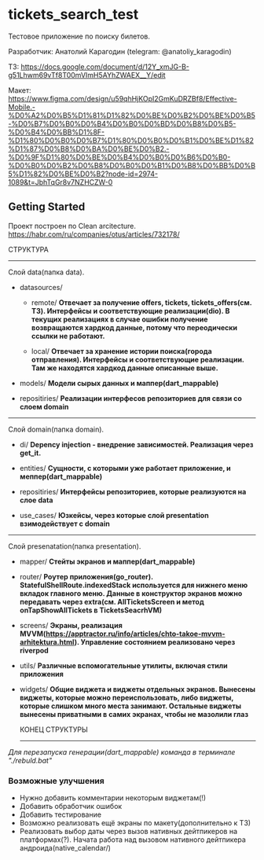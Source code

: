 # tickets_search_test

Тестовое приложение по поиску билетов.

Разработчик: Анатолий Карагодин (telegram: @anatoliy_karagodin)

ТЗ: 
https://docs.google.com/document/d/12Y_xmJG-B-g51Lhwm69vTf8T00mVImH5AYhZWAEX__Y/edit

Макет: 
https://www.figma.com/design/u59qhHjKOpI2GmKuDRZBf8/Effective-Mobile.-%D0%A2%D0%B5%D1%81%D1%82%D0%BE%D0%B2%D0%BE%D0%B5-%D0%B7%D0%B0%D0%B4%D0%B0%D0%BD%D0%B8%D0%B5-%D0%B4%D0%BB%D1%8F-%D1%80%D0%B0%D0%B7%D1%80%D0%B0%D0%B1%D0%BE%D1%82%D1%87%D0%B8%D0%BA%D0%BE%D0%B2.-%D0%9F%D1%80%D0%BE%D0%B4%D0%B0%D0%B6%D0%B0-%D0%B0%D0%B2%D0%B8%D0%B0%D0%B1%D0%B8%D0%BB%D0%B5%D1%82%D0%BE%D0%B2?node-id=2974-1089&t=JbhTqGr8v7NZHCZW-0

## Getting Started

Проект построен по Clean arcitecture.  https://habr.com/ru/companies/otus/articles/732178/

СТРУКТУРА
***********************************
Слой data(папка data).

- datasources/
  - remote/ 
    **Отвечает за получение offers, tickets, tickets_offers(см. ТЗ). Интерфейсы и соответствующие реализации(dio). В текущих реализациях в случае ошибки получение возвращаются хардкод данные, потому что переодически ссылки не работают.**

  - local/
    **Отвечает за хранение истории поиска(города отправления). Интерфейсы и соответствующие реализации. Там же находятся хардкод данные описанные выше.**
    
- models/
  **Модели сырых данных и маппер(dart_mappable)**  

- repositiries/ 
  **Реализации интерфесов репозиториев для связи со слоем domain**

************************************
Слой domain(папка domain).

- di/
  **Depency injection - внедрение зависимостей. Реализация через get_it.**

- entities/
  **Сущности, с которыми уже работает приложение, и меппер(dart_mappable)**  

- repositiries/
  **Интерфейсы репозиториев, которые реализуются на слое data**  

- use_cases/
  **Юзкейсы, через которые слой presentation взимодействует с domain**

*************************************
Слой presenatation(папка presentation).

- mapper/
  **Стейты экранов и маппер(dart_mappable)**

- router/
  **Роутер приложения(go_router). StatefulShellRoute.indexedStack используется для нижнего меню вкладок главного меню. Данные в конструктор экранов можно передавать через extra(см. AllTicketsScreen и метод onTapShowAllTickets в TicketsSeacrhVM)** 

- screens/ 
  **Экраны, реализация MVVM(https://apptractor.ru/info/articles/chto-takoe-mvvm-arhitektura.html). Управление состоянием реализовано через riverpod**  

- utils/
  **Различные вспомогательные утилиты, включая стили приложения**  

- widgets/
  **Общие виджета и виджеты отдельных экранов. Вынесены виджеты, которые можно переиспользовать, либо виджеты, которые слишком много места занимают. Остальные виджеты вынесены приватными в самих экранах, чтобы не мазолили глаз**  

  КОНЕЦ СТРУКТУРЫ
  ***************************

*Для перезапуска генерации(dart_mappable) команда в терминале "./rebuld.bat"*  

### Возможные улучшения

  - Нужно добавить комментарии некоторым виджетам(!)
  - Добавить обработчик ошибок
  - Добавить тестирование
  - Возможно реализовать ещё экраны по макету(дополнительно к ТЗ) 
  - Реализовать выбор даты через вызов нативных дейтпикеров на платформах(?). Начата работа над вызовом нативного дейтпикера андроида(native_calendar/)










